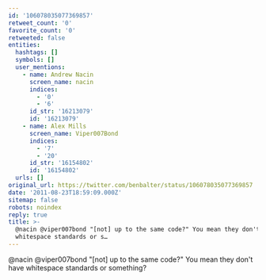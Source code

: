 ```yaml
---
id: '106078035077369857'
retweet_count: '0'
favorite_count: '0'
retweeted: false
entities:
  hashtags: []
  symbols: []
  user_mentions:
    - name: Andrew Nacin
      screen_name: nacin
      indices:
        - '0'
        - '6'
      id_str: '16213079'
      id: '16213079'
    - name: Alex Mills
      screen_name: Viper007Bond
      indices:
        - '7'
        - '20'
      id_str: '16154802'
      id: '16154802'
  urls: []
original_url: https://twitter.com/benbalter/status/106078035077369857
date: '2011-08-23T18:59:09.000Z'
sitemap: false
robots: noindex
reply: true
title: >-
  @nacin @viper007bond "[not] up to the same code?" You mean they don't have
  whitespace standards or s…
---
```


@nacin @viper007bond "[not] up to the same code?" You mean they don't have whitespace standards or something?